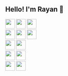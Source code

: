 ## Hello! I'm Rayan 👋
<img height="30" src="https://img.shields.io/badge/TypeScript-3178C6?style=for-the-badge&logo=TypeScript&logoColor=black"/>
<img height="30" src="https://img.shields.io/badge/JavaScript-F7DF1E?style=for-the-badge&logo=JavaScript&logoColor=black"/>
<img height="30" src="https://img.shields.io/badge/Node.js-5FA04E?style=for-the-badge&logo=Node.js&logoColor=black"/>
<br>
<img height="30" src="https://img.shields.io/badge/HTML5-E34F26?style=for-the-badge&logo=html5&logoColor=black"/>
<img height="30" src="https://img.shields.io/badge/CSS3-1572B6?style=for-the-badge&logo=css3&logoColor=black"/>
<img height="30" src="https://img.shields.io/badge/Tailwind-06B6D4?style=for-the-badge&logo=tailwindcss&logoColor=black"/>
<br>
<img height="30" src="https://img.shields.io/badge/Python-white?style=for-the-badge&logo=python&logoColor=black"/>
<img height="30" src="https://img.shields.io/badge/Arduino-00878F?style=for-the-badge&logo=arduino"/>
<br>
<img height="30" src="https://img.shields.io/badge/React-black?style=for-the-badge&logo=react"/>
<img height="30" src="https://img.shields.io/badge/Flask-003c71?style=for-the-badge&logo=flask"/>
<br>
<img height="30" src="https://img.shields.io/badge/SQLite-003B57?style=for-the-badge&logo=sqlite"/>
<img height="30" src="https://img.shields.io/badge/MySQL-4479A1?style=for-the-badge&logo=mysql&logoColor=black"/>